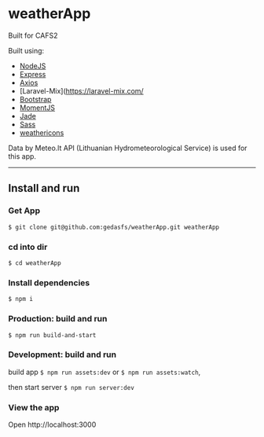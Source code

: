 # weatherApp
Built for CAFS2

Built using:
 - [NodeJS](https://nodejs.org/en/)
 - [Express](https://expressjs.com/)
 - [Axios](https://axios-http.com/)
 - [Laravel-Mix](https://laravel-mix.com/
 - [Bootstrap](https://getbootstrap.com/)
 - [MomentJS](https://momentjs.com/)
 - [Jade](https://jade-lang.com/)
 - [Sass](https://sass-lang.com/)
 - [weathericons](https://erikflowers.github.io/weather-icons/)

Data by Meteo.lt API (Lithuanian Hydrometeorological Service) is used for this app.

---

## Install and run

### Get App

`$ git clone git@github.com:gedasfs/weatherApp.git weatherApp`

### cd into dir

`$ cd weatherApp`

### Install dependencies

`$ npm i`

### Production: build and run

`$ npm run build-and-start`

### Development: build and run

build app
`$ npm run assets:dev` or `$ npm run assets:watch`,

then start server
`$ npm run server:dev`


### View the app

Open http://localhost:3000

  

